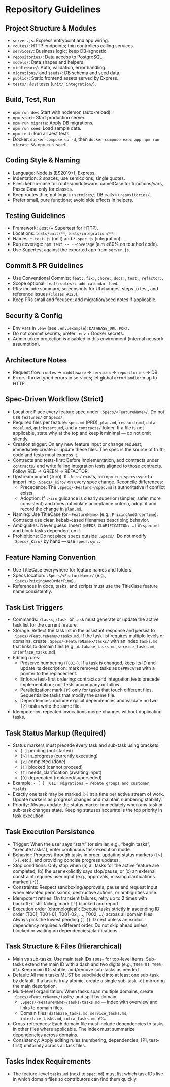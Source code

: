 # Repository Guidelines

## Project Structure & Modules
- `server.js`: Express entrypoint and app wiring.
- `routes/`: HTTP endpoints; thin controllers calling services.
- `services/`: Business logic; keep DB-agnostic.
- `repositories/`: Data access to PostgreSQL.
- `models/`: Data shapes and helpers.
- `middleware/`: Auth, validation, error handling.
- `migrations/` and `seeds/`: DB schema and seed data.
- `public/`: Static frontend assets served by Express.
- `tests/`: Jest tests (`unit/`, `integration/`).

## Build, Test, Run
- `npm run dev`: Start with nodemon (auto-reload).
- `npm start`: Start production server.
- `npm run migrate`: Apply DB migrations.
- `npm run seed`: Load sample data.
- `npm test`: Run all Jest tests.
- Docker: `docker-compose up -d`, then `docker-compose exec app npm run migrate && npm run seed`.

## Coding Style & Naming
- Language: Node.js (ES2019+), Express.
- Indentation: 2 spaces; use semicolons; single quotes.
- Files: kebab-case for routes/middleware, camelCase for functions/vars, PascalCase only for classes.
- Keep routes thin; put logic in `services/`; DB calls in `repositories/`.
- Prefer small, pure functions; avoid side effects in helpers.

## Testing Guidelines
- Framework: Jest (+ Supertest for HTTP).
- Locations: `tests/unit/**`, `tests/integration/**`.
- Names: `*.test.js` (unit) and `*.spec.js` (integration).
- Run coverage: `npm test -- --coverage` (aim ≥80% on touched code).
- Use Supertest against the exported app from `server.js`.

## Commit & PR Guidelines
- Use Conventional Commits: `feat:`, `fix:`, `chore:`, `docs:`, `test:`, `refactor:`.
- Scope optional: `feat(routes): add calendar feed`.
- PRs: include summary, screenshots for UI changes, steps to test, and reference issues (`Closes #123`).
- Keep PRs small and focused; add migration/seed notes if applicable.

## Security & Config
- Env vars in `.env` (see `.env.example`): `DATABASE_URL`, `PORT`.
- Do not commit secrets; prefer `.env` + Docker secrets.
- Admin token protection is disabled in this environment (internal network assumption).

## Architecture Notes
- Request flow: `routes` → `middleware` → `services` → `repositories` → DB.
- Errors: throw typed errors in services; let global `errorHandler` map to HTTP.

## Spec-Driven Workflow (Strict)
- Location: Place every feature spec under `.Specs/<FeatureName>/`. Do not use `features/` or `Specs/`.
- Required files per feature: `spec.md` (PRD), `plan.md`, `research.md`, `data-model.md`, `quickstart.md`, and a `contracts/` folder. If a file is not applicable, state why at the top and keep it minimal — do not omit silently.
- Creation trigger: On any new feature input or change request, immediately create or update these files. The spec is the source of truth; code and tests must express it.
- Contracts and tests-first: Before implementation, add contracts under `contracts/` and write failing integration tests aligned to those contracts. Follow RED → GREEN → REFACTOR.
- Upstream import (.kiro): If `.kiro/` exists, run `npm run specs:sync` to import into `.Specs/_Kiro/` on every spec change. Reconcile differences:
  - Precedence: The `.Specs/<Feature>/spec.md` is authoritative if conflict exists.
  - Adoption: If `.kiro` guidance is clearly superior (simpler, safer, more consistent) and does not violate acceptance criteria, adopt it and record the change in `plan.md`.
- Naming: Use TitleCase for `<FeatureName>` (e.g., `PricingAndOrderTime`). Contracts use clear, kebab-cased filenames describing behavior.
- Ambiguities: Never guess. Insert `[NEEDS CLARIFICATION: …]` in `spec.md` and block tasks dependent on it.
- Prohibitions: Do not place specs outside `.Specs/`. Do not modify `.Specs/_Kiro/` by hand — use `specs:sync`.

## Feature Naming Convention
- Use TitleCase everywhere for feature names and folders.
- Specs location: `.Specs/<FeatureName>/` (e.g., `.Specs/PricingAndOrderTime`).
- References in docs, tasks, and scripts must use the TitleCase feature name consistently.

## Task List Triggers
- Commands: `/tasks`, `/task`, or `task` must generate or update the active task list for the current feature.
- Storage: Reflect the task list in the assistant response and persist to `.Specs/<FeatureName>/tasks.md`. If the task list requires multiple levels or domains, create `.Specs/<FeatureName>/tasks/` with an index `tasks.md` that links to domain files (e.g., `database_tasks.md`, `service_tasks.md`, `interface_tasks.md`).
- Editing rules:
  - Preserve numbering (`T001+`). If a task is changed, keep its ID and update its description; mark removed tasks as `DEPRECATED` with a pointer to the replacement.
  - Enforce test-first ordering: contracts and integration tests precede implementation; unit tests accompany or follow.
  - Parallelization: mark `[P]` only for tasks that touch different files. Sequentialize tasks that modify the same file.
  - Dependencies: include explicit dependencies and validate no two `[P]` tasks write the same file.
- Idempotency: repeated invocations merge changes without duplicating tasks.

## Task Status Markup (Required)
- Status markers must precede every task and sub-task using brackets:
  - `[ ]` pending (not started)
  - `[>]` in_progress (currently executing)
  - `[x]` completed (done)
  - `[!]` blocked (cannot proceed)
  - `[?]` needs_clarification (awaiting input)
  - `[D]` deprecated (replaced/superseded)
- Example: `- [ ] T011: Migrations — rebate groups and customer fields`.
- Exactly one task may be marked `[>]` at a time per active stream of work. Update markers as progress changes and maintain numbering stability.
 - Priority: Always update the status marker immediately when any task or sub-task changes state. Keeping statuses accurate is the top priority in task execution.

## Task Execution Persistence
- Trigger: When the user says “start” (or similar, e.g., “begin tasks”, “execute tasks”), enter continuous task execution mode.
- Behavior: Progress through tasks in order, updating status markers (`[>]`, `[x]`, etc.), and providing concise progress updates.
- Stop conditions: Only stop when (a) all tasks for the active feature are completed, (b) the user explicitly says stop/pause, or (c) an external constraint requires user input (e.g., approvals, missing clarifications marked `[?]`).
- Constraints: Respect sandboxing/approvals; pause and request input when elevated permissions, destructive actions, or ambiguities arise.
- Idempotent retries: On transient failures, retry up to 2 times with backoff; if still failing, mark `[!]` blocked and report.
- Execution order (chronological): Execute tasks strictly in ascending ID order (T001, T001-01, T001-02, …, T002, …) across all domain files. Always pick the lowest pending (`[ ]`) ID next unless an explicit dependency requires a different order. Do not skip ahead unless blocked or waiting on dependencies/clarifications.

## Task Structure & Files (Hierarchical)
- Main vs sub-tasks: Use main task IDs `T001+` for top-level items. Sub-tasks extend the main ID with a dash and two digits (e.g., `T005-01`, `T005-02`). Keep main IDs stable; add/remove sub-tasks as needed.
- Default: All main tasks MUST be subdivided into at least one sub-task by default. If a task is truly atomic, create a single sub-task `-01` mirroring the main description.
- Multi-level organization: When tasks span multiple domains, create `.Specs/<FeatureName>/tasks/` and split by domain:
  - `.Specs/<FeatureName>/tasks/tasks.md` — index with overview and links to domain files.
  - Domain files: `database_tasks.md`, `service_tasks.md`, `interface_tasks.md`, `infra_tasks.md`, etc.
- Cross-references: Each domain file must include dependencies to tasks in other files where applicable. The index must summarize dependencies across domains.
- Consistency: Apply editing rules (numbering, dependencies, [P], test-first) uniformly across all task files.

## Tasks Index Requirements
- The feature-level `tasks.md` (next to `spec.md`) must list which task IDs live in which domain files so contributors can find them quickly.
